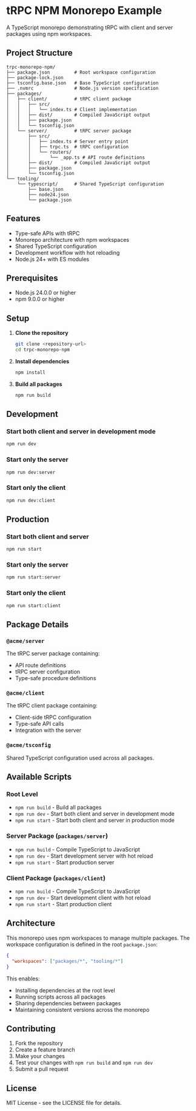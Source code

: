 # tRPC NPM Monorepo Example

A TypeScript monorepo demonstrating tRPC with client and server packages using npm workspaces.

## Project Structure

```
trpc-monorepo-npm/
├── package.json         # Root workspace configuration
├── package-lock.json
├── tsconfig.base.json   # Base TypeScript configuration
├── .nvmrc               # Node.js version specification
├── packages/
│   ├── client/          # tRPC client package
│   │   ├── src/
│   │   │   └── index.ts # Client implementation
│   │   ├── dist/        # Compiled JavaScript output
│   │   ├── package.json
│   │   └── tsconfig.json
│   └── server/          # tRPC server package
│       ├── src/
│       │   ├── index.ts # Server entry point
│       │   ├── trpc.ts  # tRPC configuration
│       │   └── routers/
│       │       └── _app.ts # API route definitions
│       ├── dist/        # Compiled JavaScript output
│       ├── package.json
│       └── tsconfig.json
└── tooling/
    └── typescript/      # Shared TypeScript configuration
        ├── base.json
        ├── node24.json
        └── package.json
```

## Features

- Type-safe APIs with tRPC
- Monorepo architecture with npm workspaces
- Shared TypeScript configuration
- Development workflow with hot reloading
- Node.js 24+ with ES modules

## Prerequisites

- Node.js 24.0.0 or higher
- npm 9.0.0 or higher

## Setup

1. **Clone the repository**

   ```bash
   git clone <repository-url>
   cd trpc-monorepo-npm
   ```

2. **Install dependencies**

   ```bash
   npm install
   ```

3. **Build all packages**
   ```bash
   npm run build
   ```

## Development

### Start both client and server in development mode

```bash
npm run dev
```

### Start only the server

```bash
npm run dev:server
```

### Start only the client

```bash
npm run dev:client
```

## Production

### Start both client and server

```bash
npm run start
```

### Start only the server

```bash
npm run start:server
```

### Start only the client

```bash
npm run start:client
```

## Package Details

### `@acme/server`

The tRPC server package containing:

- API route definitions
- tRPC server configuration
- Type-safe procedure definitions

### `@acme/client`

The tRPC client package containing:

- Client-side tRPC configuration
- Type-safe API calls
- Integration with the server

### `@acme/tsconfig`

Shared TypeScript configuration used across all packages.

## Available Scripts

### Root Level

- `npm run build` - Build all packages
- `npm run dev` - Start both client and server in development mode
- `npm run start` - Start both client and server in production mode

### Server Package (`packages/server`)

- `npm run build` - Compile TypeScript to JavaScript
- `npm run dev` - Start development server with hot reload
- `npm run start` - Start production server

### Client Package (`packages/client`)

- `npm run build` - Compile TypeScript to JavaScript
- `npm run dev` - Start development client with hot reload
- `npm run start` - Start production client

## Architecture

This monorepo uses npm workspaces to manage multiple packages. The workspace configuration is defined in the root `package.json`:

```json
{
  "workspaces": ["packages/*", "tooling/*"]
}
```

This enables:

- Installing dependencies at the root level
- Running scripts across all packages
- Sharing dependencies between packages
- Maintaining consistent versions across the monorepo

## Contributing

1. Fork the repository
2. Create a feature branch
3. Make your changes
4. Test your changes with `npm run build` and `npm run dev`
5. Submit a pull request

## License

MIT License - see the LICENSE file for details.
